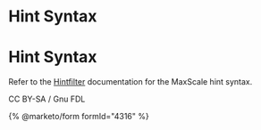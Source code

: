 
# Hint Syntax

# Hint Syntax


Refer to the [Hintfilter](../mariadb-maxscale-23-02-filters/mariadb-maxscale-2302-hintfilter.md) documentation for the
MaxScale hint syntax.


CC BY-SA / Gnu FDL


{% @marketo/form formId="4316" %}
